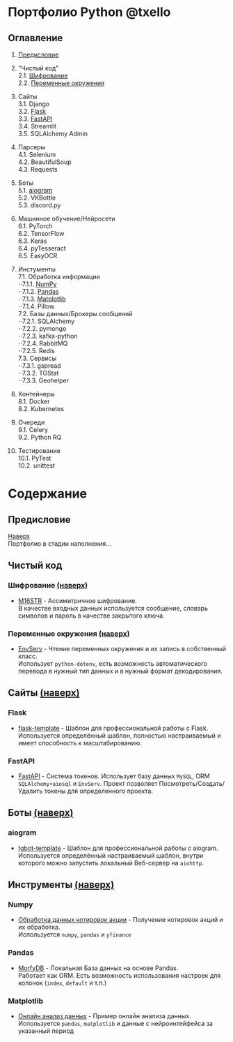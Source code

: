 # Портфолио Python @txello

## Оглавление
1. [Предисловие](#предисловие)  

2. "Чистый код"  
   2.1. [Шифрование](#шифрование)  
   2.2. [Переменные окружения](#переменные-окружения)   
  
3. Сайты  
   3.1. Django  
   3.2. [Flask](#flask)   
   3.3. [FastAPI](#fastapi)   
   3.4. Streamlit   
   3.5. SQLAlchemy Admin   
  
4. Парсеры  
   4.1. Selenium  
   4.2. BeautifulSoup  
   4.3. Requests  
  
5. Боты  
   5.1. [aiogram](#aiogram)  
   5.2. VKBottle  
   5.3. discord.py  
  
6. Машинное обучение/Нейросети  
   6.1. PyTorch  
   6.2. TensorFlow  
   6.3. Keras  
   6.4. pyTesseract  
   6.5. EasyOCR  
  
7. Инстументы  
   7.1. Обработка информации  
       ⋅⋅7.1.1. [NumPy](#numpy)  
       ⋅⋅7.1.2. [Pandas](#pandas)  
       ⋅⋅7.1.3. [Matplotlib](#matplotlib)  
       ⋅⋅7.1.4. Pillow  
   7.2. Базы данных/Брокеры сообщений  
       ⋅⋅7.2.1. SQLAlchemy  
       ⋅⋅7.2.2. pymongo  
       ⋅⋅7.2.3. kafka-python  
       ⋅⋅7.2.4. RabbitMQ  
       ⋅⋅7.2.5. Redis  
   7.3. Сервисы  
       ⋅⋅7.3.1. gspread  
       ⋅⋅7.3.2. TGStat  
       ⋅⋅7.3.3. Geohelper  
  
8. Контейнеры  
   8.1. Docker  
   8.2. Kubernetes   
  
9. Очереди  
   9.1. Celery  
   9.2. Python RQ  
  
10. Тестирование  
   10.1. PyTest  
   10.2. unittest




# Содержание

## Предисловие
[Наверх](#оглавление)   
Портфолио в стадии наполнения...


## Чистый код
### Шифрование [(наверх)](#оглавление)
* [M16STR](https://github.com/txello/M16STR) - Ассимитричное шифрование.\
  В качестве входных данных используется сообщение, словарь символов и пароль в качестве закрытого ключа.

### Переменные окружения [(наверх)](#оглавление)
* [EnvServ](https://github.com/txello/EnvServ) - Чтение переменных окружения и их запись в собственный класс.\
  Использует `python-dotenv`, есть возможность автоматического перевода в нужный тип данных и в нужный формат декодирования.

## Сайты [(наверх)](#оглавление)
### Flask
* [flask-template](https://github.com/txello/flask-template) - Шаблон для профессиональной работы с Flask.\
  Используется определённый шаблон, полностью настраиваемый и имеет способность к масштабированию.

### FastAPI
* [FastAPI](https://github.com/txello/fastapi-portfolio_1) - Система токенов.
  Использует базу данных `MySQL`, ORM `SQLAlchemy+aiosql` и `EnvServ`. Проект позволяет Посмотреть/Создать/Удалить токены для определенного проекта.

## Боты [(наверх)](#оглавление)
### aiogram
* [tgbot-template](https://github.com/txello/tgbot-template) - Шаблон для профессиональной работы с aiogram.\
  Используется определённый настраиваемый шаблон, внутри которого можно запустить локальный Веб-сервер на `aiohttp`.

## Инструменты [(наверх)](#оглавление)
### Numpy
* [Обработка данных котировок акции](https://github.com/txello/portfolio_numpy_1) - Получение котировок акций и их обработка.\
  Используется `numpy`, `pandas` и `yfinance`
### Pandas
* [MorfyDB](https://github.com/txello/morfydb) - Локальная База данных на основе Pandas.\
  Работает как ORM. Есть возможность использования настроек для колонок (`index`, `default` и т.п.)

### Matplotlib
* [Онлайн анализ данных](https://github.com/txello/portfolio_matplotlib_1) - Пример онлайн анализа данных.\
  Используется `pandas`, `matplotlib` и данные с нейроинтейфейса за указанный период
